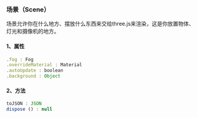 ### 场景（Scene）
场景允许你在什么地方、摆放什么东西来交给three.js来渲染，这是你放置物体、灯光和摄像机的地方。

#### 1、属性
```js
.fog : Fog
.overrideMaterial : Material
.autoUpdate : boolean
.background : Object
```

#### 2、方法
```js
toJSON : JSON
dispose () : null
```
